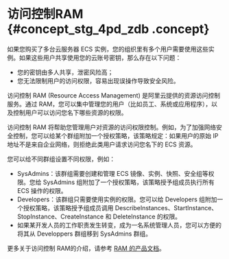 # 访问控制RAM {#concept_stg_4pd_zdb .concept}

如果您购买了多台云服务器 ECS 实例，您的组织里有多个用户需要使用这些实例。如果这些用户共享使用您的云账号密钥，那么存在以下问题：

-   您的密钥由多人共享，泄密风险高；
-   您无法限制用户的访问权限，容易出现误操作导致安全风险。

访问控制 RAM \(Resource Access Management\) 是阿里云提供的资源访问控制服务。通过 RAM，您可以集中管理您的用户（比如员工、系统或应用程序），以及控制用户可以访问您名下哪些资源的权限。

访问控制 RAM 将帮助您管理用户对资源的访问权限控制。例如，为了加强网络安全控制，您可以给某个群组附加一个授权策略，该策略规定：如果用户的原始 IP 地址不是来自企业网络，则拒绝此类用户请求访问您名下的 ECS 资源。

您可以给不同群组设置不同权限，例如：

-   SysAdmins：该群组需要创建和管理 ECS 镜像、实例、快照、安全组等权限。您给 SysAdmins 组附加了一个授权策略，该策略授予组成员执行所有 ECS 操作的权限。
-   Developers：该群组只需要使用实例的权限。您可以给 Developers 组附加一个授权策略，该策略授予组成员调用 DescribeInstances、StartInstance、StopInstance、CreateInstance 和 DeleteInstance 的权限。
-   如果某开发人员的工作职责发生转变，成为一名系统管理人员，您可以方便的将其从 Developpers 群组移到 SysAdmins 群组。

更多关于访问控制 RAM的介绍，请参考 [RAM 的产品文档](../../../../intl.zh-CN/产品简介/什么是RAM？.md)。

